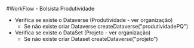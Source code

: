 #WorkFlow - Bolsista Produtividade
<ul>
<li>Verifica se existe o Dataverse (Produtividade - ver organização)
    <uL>
    <li>Se não existe criar Dataverse createDataverse("produtividadePQ")
    </ul>
</li>
<li>Verifica se existe o DataSet (Projeto - ver organização)
    <uL>
    <li>Se não existe criar Dataset createDataverse("projeto")
    </ul>
</li>
</ul>
